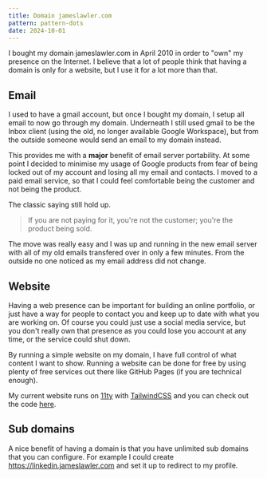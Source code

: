 ```yaml
---
title: Domain jameslawler.com
pattern: pattern-dots
date: 2024-10-01
---
```


I bought my domain jameslawler.com in April 2010 in order to "own" my presence on the Internet. I believe that a lot of people think that having a domain is only for a website, but I use it for a lot more than that.

## Email

I used to have a gmail account, but once I bought my domain, I setup all email to now go through my domain. Underneath I still used gmail to be the Inbox client (using the old, no longer available Google Workspace), but from the outside someone would send an email to my domain instead.

This provides me with a **major** benefit of email server portability. At some point I decided to minimise my usage of Google products from fear of being locked out of my account and losing all my email and contacts. I moved to a paid email service, so that I could feel comfortable being the customer and not being the product.

The classic saying still hold up.

> If you are not paying for it, you're not the customer; you're the product being sold.

The move was really easy and I was up and running in the new email server with all of my old emails transfered over in only a few minutes. From the outside no one noticed as my email address did not change.

## Website

Having a web presence can be important for building an online portfolio, or just have a way for people to contact you and keep up to date with what you are working on. Of course you could just use a social media service, but you don't really own that presence as you could lose you account at any time, or the service could shut down.

By running a simple website on my domain, I have full control of what content I want to show. Running a website can be done for free by using plenty of free services out there like GitHub Pages (if you are technical enough).

My current website runs on [11ty](https://www.11ty.dev/) with [TailwindCSS](https://tailwindcss.com/) and you can check out the code [here](https://github.com/jameslawler/jameslawler-blog).

## Sub domains

A nice benefit of having a domain is that you have unlimited sub domains that you can configure. For example I could create https://linkedin.jameslawler.com and set it up to redirect to my profile.
